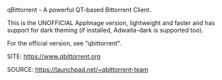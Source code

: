 
 qBittorrent - A powerful QT-based Bittorrent Client.
 
 This is the UNOFFICIAL AppImage version, lightweight 
 and faster and has support for dark theming (if 
 installed, Adwaita-dark is supported too).
 
 For the official version, see "qbittorrent". 
 
 SITE: https://www.qbittorrent.org

 SOURCE: https://launchpad.net/~qbittorrent-team
